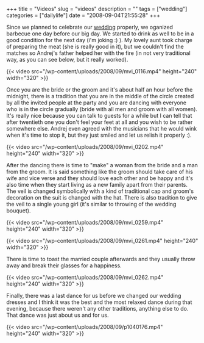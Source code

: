 +++
title = "Videos"
slug = "videos"
description = ""
tags = ["wedding"]
categories = ["dailylife"]
date = "2008-09-04T21:55:28"
+++

Since we planned to celebrate our <a title="Introduction"
href="http://www.ajka-andrej.com/2008/06/20/introduction/">wedding</a> properly, we oganized
barbecue one day before our big day. We started to drink as well to be in a good condition for the
next day (i'm joking :) ). My lovely aunt took charge of preparing the meat (she is really good in it), but we couldn't find
the matches so Andrej's father helped her with the fire (in not very traditional way, as you can
see below, but it really worked).


{{< video src="/wp-content/uploads/2008/09/mvi_0116.mp4" height="240" width="320" >}}



Once you are the bride or the groom and it's about half an hour before the midnight, there is a
tradition that you are in the middle of the circle created by all the invited people at the party
and you are dancing with everyone who is in the circle gradually (bride with all men and groom with
all women). It's really nice because you can talk to guests for a while but I can tell that after
twentieth one you don't feel your feet at all and you wish to be rather somewhere else. Andrej even
agreed with the musicians that he would wink when it's time to stop it, but they just smiled and
let us relish it properly :).


{{< video src="/wp-content/uploads/2008/09/mvi_0202.mp4" height="240" width="320" >}}



After the dancing there is time to "make" a woman from the bride and a man from the groom. It is
said something like the groom should take care of his wife and vice verse and they should love each
other and be happy and it's also time when they start living as a new family apart from their
parents. The veil is changed symbolically with a kind of traditional cap and groom's decoration on
the suit is changed with the hat. There is also tradition to give the veil to a single young girl
(it's similar to throwing of the wedding bouquet).


{{< video src="/wp-content/uploads/2008/09/mvi_0259.mp4" height="240" width="320" >}}



{{< video src="/wp-content/uploads/2008/09/mvi_0261.mp4" height="240" width="320" >}}



There is time to toast the married couple afterwards and they usually throw away and break their
glasses for a happiness.


{{< video src="/wp-content/uploads/2008/09/mvi_0262.mp4" height="240" width="320" >}}



Finally, there was a last dance for us before we changed our wedding dresses and I think it was the
best and the most relaxed dance during that evening, because there weren't any other traditions,
anything else to do. That dance was just about us and for us.


{{< video src="/wp-content/uploads/2008/09/p1040176.mp4" height="240" width="320" >}}


